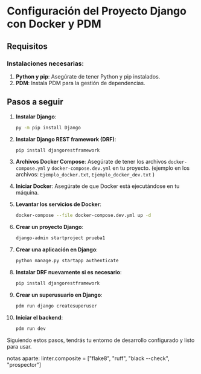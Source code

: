 # Configuración del Proyecto Django con Docker y PDM

## Requisitos

### Instalaciones necesarias:
1. **Python y pip**: Asegúrate de tener Python y pip instalados.
2. **PDM**: Instala PDM para la gestión de dependencias.

## Pasos a seguir

1. **Instalar Django**:
    ```sh
    py -m pip install Django
    ```

2. **Instalar Django REST framework (DRF)**:
    ```sh
    pip install djangorestframework
    ```

3. **Archivos Docker Compose**: Asegúrate de tener los archivos `docker-compose.yml` y `docker-compose.dev.yml` en tu proyecto.
(ejemplo en los archivos: `Ejemplo_docker.txt`, `Ejemplo_docker_dev.txt` )
4. **Iniciar Docker**: Asegúrate de que Docker está ejecutándose en tu máquina.

5. **Levantar los servicios de Docker**:
    ```sh
    docker-compose --file docker-compose.dev.yml up -d
    ```

6. **Crear un proyecto Django**:
    ```sh
    django-admin startproject prueba1
    ```

7. **Crear una aplicación en Django**:
    ```sh
    python manage.py startapp authenticate
    ```

8. **Instalar DRF nuevamente si es necesario**:
    ```sh
    pip install djangorestframework
    ```

9. **Crear un superusuario en Django**:
    ```sh
    pdm run django createsuperuser
    ```

10. **Iniciar el backend**:
    ```sh
    pdm run dev
    ```

Siguiendo estos pasos, tendrás tu entorno de desarrollo configurado y listo para usar.


notas aparte: 
linter.composite = ["flake8", "ruff", "black --check", "prospector"]